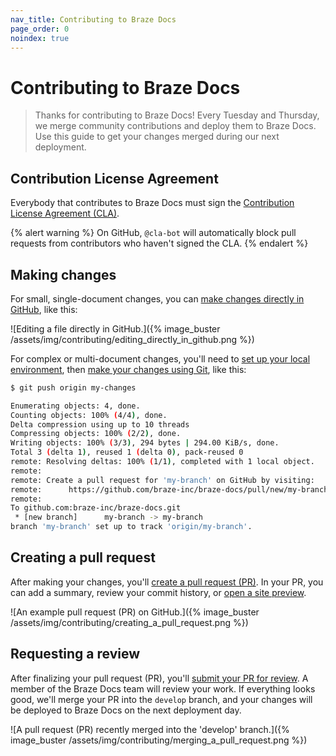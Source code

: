 ```yaml
---
nav_title: Contributing to Braze Docs
page_order: 0
noindex: true
---
```


# Contributing to Braze Docs

> Thanks for contributing to Braze Docs! Every Tuesday and Thursday, we merge community contributions and deploy them to Braze Docs. Use this guide to get your changes merged during our next deployment.

## Contribution License Agreement

Everybody that contributes to Braze Docs must sign the [Contribution License Agreement (CLA)](https://www.braze.com/docs/cla).

{% alert warning %}
On GitHub, `@cla-bot` will automatically block pull requests from contributors who haven't signed the CLA. 
{% endalert %}

## Making changes

For small, single-document changes, you can [make changes directly in GitHub]({{site.baseurl}}/home/getting_started/your_first_contribution/?tab=github#make-a-change), like this:

![Editing a file directly in GitHub.]({% image_buster /assets/img/contributing/editing_directly_in_github.png %})

For complex or multi-document changes, you'll need to [set up your local environment]({{site.baseurl}}/home/getting_started/setting_up_your_environment), then [make your changes using Git]({{site.baseurl}}/home/getting_started/your_first_contribution/?tab=local%20environment#make-a-change), like this:

```bash
$ git push origin my-changes

Enumerating objects: 4, done.
Counting objects: 100% (4/4), done.
Delta compression using up to 10 threads
Compressing objects: 100% (2/2), done.
Writing objects: 100% (3/3), 294 bytes | 294.00 KiB/s, done.
Total 3 (delta 1), reused 1 (delta 0), pack-reused 0
remote: Resolving deltas: 100% (1/1), completed with 1 local object.
remote:
remote: Create a pull request for 'my-branch' on GitHub by visiting:
remote:      https://github.com/braze-inc/braze-docs/pull/new/my-branch
remote:
To github.com:braze-inc/braze-docs.git
 * [new branch]      my-branch -> my-branch
branch 'my-branch' set up to track 'origin/my-branch'.
```

## Creating a pull request

After making your changes, you'll [create a pull request (PR)]({{site.baseurl}}/home/getting_started/your_first_contribution/#create-a-pull-request-pr). In your PR, you can add a summary, review your commit history, or [open a site preview]({{site.baseurl}}/home/getting_started/your_first_contribution/#preview-your-changes).

![An example pull request (PR) on GitHub.]({% image_buster /assets/img/contributing/creating_a_pull_request.png %})

## Requesting a review

After finalizing your pull request (PR), you'll [submit your PR for review]({{site.baseurl}}/home/getting_started/your_first_contribution/#request-a-review). A member of the Braze Docs team will review your work. If everything looks good, we'll merge your PR into the `develop` branch, and your changes will be deployed to Braze Docs on the next deployment day.

![A pull request (PR) recently merged into the 'develop' branch.]({% image_buster /assets/img/contributing/merging_a_pull_request.png %})
